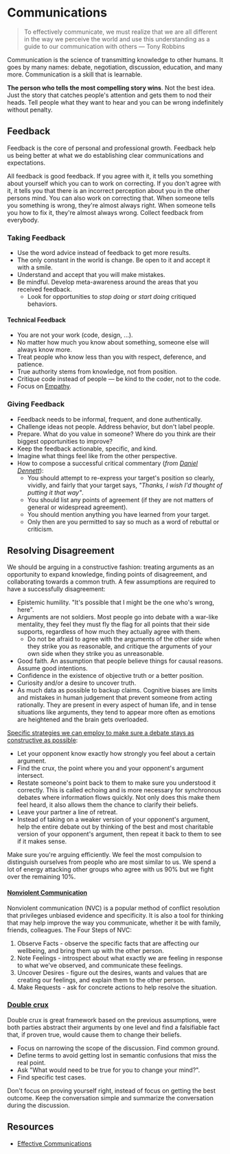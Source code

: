 # Communications

> To effectively communicate, we must realize that we are all different in the way we perceive the world and use this understanding as a guide to our communication with others — Tony Robbins

Communication is the science of transmitting knowledge to other humans. It goes by many names: debate, negotiation, discussion, education, and many more. Communication is a skill that is learnable.

**The person who tells the most compelling story wins**. Not the best idea. Just the story that catches people's attention and gets them to nod their heads. Tell people what they want to hear and you can be wrong indefinitely without penalty.

## Feedback

Feedback is the core of personal and professional growth. Feedback help us being better at what we do establishing clear communications and expectations.

All feedback is good feedback. If you agree with it, it tells you something about yourself which you can to work on correcting. If you don't agree with it, it tells you that there is an incorrect perception about you in the other persons mind. You can also work on correcting that. When someone tells you something is wrong, they're almost always right. When someone tells you how to fix it, they're almost always wrong. Collect feedback from everybody.

### Taking Feedback

- Use the word advice instead of feedback to get more results.
- The only constant in the world is change. Be open to it and accept it with a smile.
- Understand and accept that you will make mistakes.
- Be mindful. Develop meta-awareness around the areas that you received feedback.
  - Look for opportunities to _stop doing_ or _start doing_ critiqued behaviors.

#### Technical Feedback

- You are not your work (code, design, ...).
- No matter how much you know about something, someone else will always know more.
- Treat people who know less than you with respect, deference, and patience.
- True authority stems from knowledge, not from position.
- Critique code instead of people — be kind to the coder, not to the code.
- Focus on [Empathy](http://bravenewgeek.com/engineering-empathy/).

### Giving Feedback

- Feedback needs to be informal, frequent, and done authentically.
- Challenge ideas not people. Address behavior, but don't label people.
- Prepare. What do you value in someone? Where do you think are their biggest opportunities to improve?
- Keep the feedback actionable, specific, and kind.
- Imagine what things feel like from the other perspective.
- How to compose a successful critical commentary (_from_ [_Daniel Dennett_](https://en.wikipedia.org/wiki/Daniel_Dennett)):
  - You should attempt to re-express your target's position so clearly, vividly, and fairly that your target says, _"Thanks, I wish I'd thought of putting it that way"_.
  - You should list any points of agreement (if they are not matters of general or widespread agreement).
  - You should mention anything you have learned from your target.
  - Only then are you permitted to say so much as a word of rebuttal or criticism.

## Resolving Disagreement

We should be arguing in a constructive fashion: treating arguments as an opportunity to expand knowledge, finding points of disagreement, and collaborating towards a common truth. A few assumptions are required to have a successfully disagreement:

- Epistemic humility. "It's possible that I might be the one who's wrong, here".
- Arguments are not soldiers. Most people go into debate with a war-like mentality, they feel they must fly the flag for all points that their side supports, regardless of how much they actually agree with them.
  - Do not be afraid to agree with the arguments of the other side when they strike you as reasonable, and critique the arguments of your own side when they strike you as unreasonable.
- Good faith. An assumption that people believe things for causal reasons. Assume good intentions.
- Confidence in the existence of objective truth or a better position.
- Curiosity and/or a desire to uncover truth.
- As much data as possible to backup claims. Cognitive biases are limits and mistakes in human judgement that prevent someone from acting rationally. They are present in every aspect of human life, and in tense situations like arguments, they tend to appear more often as emotions are heightened and the brain gets overloaded.

[Specific strategies we can employ to make sure a debate stays as constructive as possible](http://www.liamrosen.com/arguments.html):
  - Let your opponent know exactly how strongly you feel about a certain argument.
  - Find the crux, the point where you and your opponent's argument intersect.
  - Restate someone's point back to them to make sure you understood it correctly. This is called echoing and is more necessary for synchronous debates where information flows quickly. Not only does this make them feel heard, it also allows them the chance to clarify their beliefs.
  - Leave your partner a line of retreat.
  - Instead of taking on a weaker version of your opponent's argument, help the entire debate out by thinking of the best and most charitable version of your opponent's argument, then repeat it back to them to see if it makes sense.

Make sure you're arguing efficiently. We feel the most compulsion to distinguish ourselves from people who are most similar to us. We spend a lot of energy attacking other groups who agree with us 90% but we fight over the remaining 10%.

#### [Nonviolent Communication](https://www.clearerthinking.org/post/2019/03/06/want-to-improve-your-relationships-try-nonviolent-communication-1)

Nonviolent communication (NVC) is a popular method of conflict resolution that privileges unbiased evidence and specificity. It is also a tool for thinking that may help improve the way you communicate, whether it be with family, friends, colleagues. The Four Steps of NVC:

1. Observe Facts - observe the specific facts that are affecting our wellbeing, and bring them up with the other person.
2. Note Feelings - introspect about what exactly we are feeling in response to what we've observed, and communicate these feelings.
3. Uncover Desires - figure out the desires, wants and values that are creating our feelings, and explain them to the other person.
4. Make Requests - ask for concrete actions to help resolve the situation.

### [Double crux]((https://www.lesswrong.com/posts/exa5kmvopeRyfJgCy/double-crux-a-strategy-for-resolving-disagreement))

Double crux is great framework based on the previous assumptions, were both parties abstract their arguments by one level and find a falsifiable fact that, if proven true, would cause them to change their beliefs.

- Focus on narrowing the scope of the discussion. Find common ground.
- Define terms to avoid getting lost in semantic confusions that miss the real point.
- Ask "What would need to be true for you to change your mind?".
- Find specific test cases.

Don't focus on proving yourself right, instead of focus on getting the best outcome.
Keep the conversation simple and summarize the conversation during the discussion.

## Resources

- [Effective Communications](https://gist.github.com/flopezluis/8b79555b1337e139a9f1d276a42e0019)
